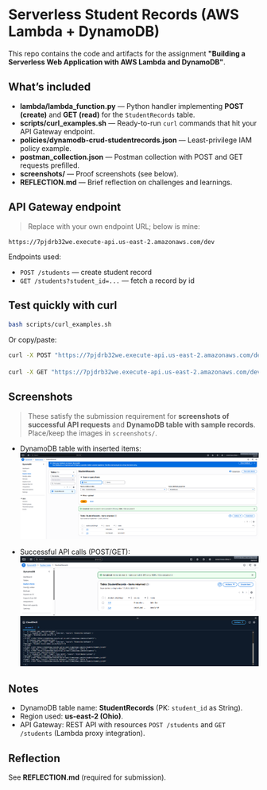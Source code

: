 # Serverless Student Records (AWS Lambda + DynamoDB)

This repo contains the code and artifacts for the assignment **"Building a Serverless Web Application with AWS Lambda and DynamoDB"**.

## What’s included
- **lambda/lambda_function.py** — Python handler implementing **POST (create)** and **GET (read)** for the `StudentRecords` table.
- **scripts/curl_examples.sh** — Ready-to-run `curl` commands that hit your API Gateway endpoint.
- **policies/dynamodb-crud-studentrecords.json** — Least-privilege IAM policy example.
- **postman_collection.json** — Postman collection with POST and GET requests prefilled.
- **screenshots/** — Proof screenshots (see below).
- **REFLECTION.md** — Brief reflection on challenges and learnings.

## API Gateway endpoint
> Replace with your own endpoint URL; below is mine:
```
https://7pjdrb32we.execute-api.us-east-2.amazonaws.com/dev
```

Endpoints used:
- `POST /students` — create student record
- `GET /students?student_id=...` — fetch a record by id

## Test quickly with curl
```bash
bash scripts/curl_examples.sh
```

Or copy/paste:
```bash
curl -X POST "https://7pjdrb32we.execute-api.us-east-2.amazonaws.com/dev/students"   -H "Content-Type: application/json"   -d '{ "student_id": "123", "name": "John Doe", "course": "Enterprise Software" }'

curl -X GET "https://7pjdrb32we.execute-api.us-east-2.amazonaws.com/dev/students?student_id=123"
```

## Screenshots
> These satisfy the submission requirement for **screenshots of successful API requests** and **DynamoDB table with sample records**. Place/keep the images in `screenshots/`.

- DynamoDB table with inserted items:  
  ![API call success](screenshots/Screenshot%202025-09-17%20020838.png)

- Successful API calls (POST/GET):  
  ![DynamoDB items](screenshots/Screenshot%202025-09-17%20020907.png)

## Notes
- DynamoDB table name: **StudentRecords** (PK: `student_id` as String).
- Region used: **us-east-2 (Ohio)**.
- API Gateway: REST API with resources `POST /students` and `GET /students` (Lambda proxy integration).

## Reflection
See **REFLECTION.md** (required for submission).
